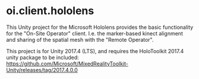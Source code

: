 # oi.client.hololens

This Unity project for the Microsoft Hololens provides the basic functionality
for the "On-Site Operator" client. I.e. the marker-based kinect alignment and 
sharing of the spatial mesh with the "Remote Operator".

This project is for Unity 2017.4 (LTS), and requires the HoloToolkit 2017.4 unity package to be included:
https://github.com/Microsoft/MixedRealityToolkit-Unity/releases/tag/2017.4.0.0
